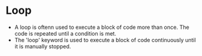 # Loop
* A loop is oftenn used to execute a block of code more than once. The code is repeated
until a condition is met.
* The 'loop' keyword is used to execute a block of code continuously until it is 
manually stopped.
